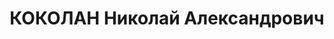 ---
title: КОКОЛАН Николай Александрович
description: '1904 г.р., украинец, нач. хим. роты 8 СК КВО, капитан. Награды: орден
  Красной Звезды 16.08.1936.'
---